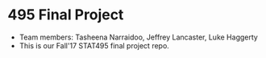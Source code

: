 # 495 Final Project

* Team members: Tasheena Narraidoo, Jeffrey Lancaster, Luke Haggerty
* This is our Fall'17 STAT495 final project repo.